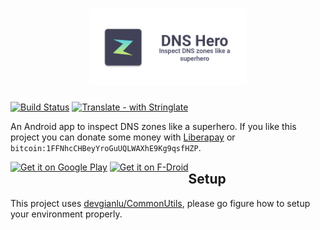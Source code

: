 <h1 align=center>
<img src="Graphics/Banner.png" width=50%>
</h1>

[![Build Status](https://travis-ci.com/devgianlu/DNSHero.svg?branch=master)](https://travis-ci.com/devgianlu/DNSHero)
[![Translate - with Stringlate](https://img.shields.io/badge/translate%20with-stringlate-green.svg)](https://lonamiwebs.github.io/stringlate/translate?git=https%3A%2F%2Fgithub.com%2Fdevgianlu%2FDNSHero)

An Android app to inspect DNS zones like a superhero. If you like this project you can donate some money with [Liberapay](https://liberapay.com/devgianlu/donate) or `bitcoin:1FFNhcCHBeyYroGuUQLWAXhE9Kg9qsfHZP`.

<div style='float:left'>
<a href='https://play.google.com/store/apps/details?id=com.gianlu.dnshero&pcampaignid=MKT-Other-global-all-co-prtnr-py-PartBadge-Mar2515-1'><img alt='Get it on Google Play' src='https://play.google.com/intl/en_us/badges/images/generic/en_badge_web_generic.png' width='25%' /></a>
<a href='https://f-droid.org/app/com.gianlu.dnshero'><img src='https://f-droid.org/badge/get-it-on.png' alt='Get it on F-Droid' width='25%' /></a>
</div>


## Setup
This project uses [devgianlu/CommonUtils](https://github.com/devgianlu/CommonUtils), please go figure how to setup your environment properly.

